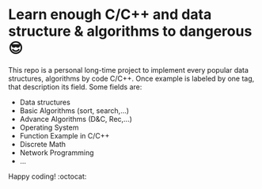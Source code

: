 # Learn enough C/C++ and data structure & algorithms to dangerous :sunglasses:
This repo is a personal long-time project to implement every popular data structures, algorithms by code C/C++. Once example is labeled by one tag, that description its field. Some fields are:
* Data structures
* Basic Algorithms (sort, search,...)
* Advance Algorithms (D&C, Rec,...)
* Operating System
* Function Example in C/C++
* Discrete Math
* Network Programming
* ...

Happy coding! :octocat:
